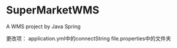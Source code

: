 # SuperMarketWMS
A WMS project by Java Spring

更改项：
application.yml中的connectString
file.properties中的文件夹
